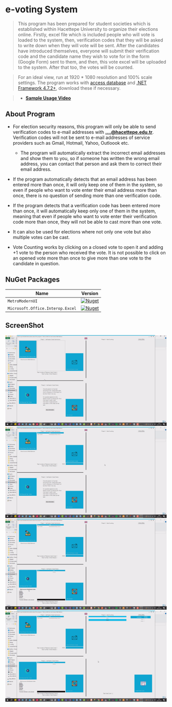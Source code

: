 # e-voting System

> This program has been prepared for student societies which is established within Hacettepe University to organize their elections online. Firstly, excel file which is included people who will vote is loaded to the system, then, verification codes that they will be asked to write down when they will vote will be sent. After the candidates have introduced themselves, everyone will submit their verification code and the candidate name they wish to vote for in the form (Google Form) sent to them, and then, this vote excel will be uploaded to the system. After that too, the votes will be counted.

> For an ideal view, run at 1920 * 1080 resolution and 100% scale settings. The program works with [access database](https://www.microsoft.com/en-us/download/details.aspx?id=13255) and [.NET Framework 4.7.2+](https://dotnet.microsoft.com/en-us/download/dotnet-framework/net472), download these if necessary.

> - [**Sample Usage Video**](https://drive.google.com/file/d/1JHKNcc4tQnhTHHIA8YiSjpD4AYZLGRov/view?usp=sharing)

## **About Program**

* For election security reasons, this program will only be able to send verification codes to e-mail addresses with **....@hacettepe.edu.tr**. Verification codes will not be sent to e-mail addresses of service providers such as Gmail, Hotmail, Yahoo, Outloook etc.

     * The program will automatically extract the incorrect email addresses and show them to you, so if someone has written the wrong email address, you can contact that person and ask them to correct their email address.

* If the program automatically detects that an email address has been entered more than once, it will only keep one of them in the system, so even if people who want to vote enter their email address more than once, there is no question of sending more than one verification code.

* If the program detects that a verification code has been entered more than once, it will automatically keep only one of them in the system, meaning that even if people who want to vote enter their verification code more than once, they will not be able to cast more than one vote.

* It can also be used for elections where not only one vote but also multiple votes can be cast.

* Vote Counting works by clicking on a closed vote to open it and adding +1 vote to the person who received the vote. It is not possible to click on an opened vote more than once to give more than one vote to the candidate in question.

## **NuGet Packages**

| Name | Version |
| ---- | ------- |
| `MetroModernUI`| [![Nuget](https://img.shields.io/nuget/v/MetroModernUI.svg)](https://www.nuget.org/packages/MetroModernUI/) |
| `Microsoft.Office.Interop.Excel` | [![Nuget](https://img.shields.io/nuget/v/Microsoft.Office.Interop.Excel.svg)](https://www.nuget.org/packages/Microsoft.Office.Interop.Excel) |

## ScreenShot

![main](/e-voting/screenshot/main.png)
![sendingcode](/e-voting/screenshot/sendingcode.png)
![checkingverificationcode](/e-voting/screenshot/checkingverificationcode.png)
![countingvote](/e-voting/screenshot/countingvote.png)